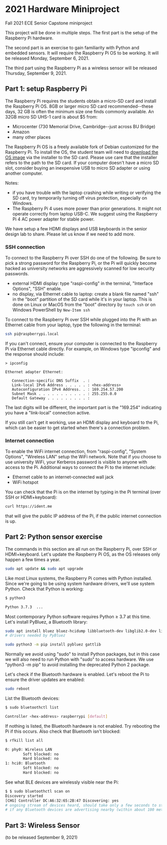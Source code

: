 # 2021 Hardware Miniproject

Fall 2021 ECE Senior Capstone miniproject

This project will be done in multiple steps.
The first part is the setup of the Raspberry Pi hardware.

The second part is an exercise to gain familiarity with Python and embedded sensors. It will require the Raspberry Pi OS to be working. It will be released Monday, September 6, 2021.

The third part using the Raspberry Pi as a wireless sensor will be released Thursday, September 9, 2021.

## Part 1: setup Raspberry Pi

The Raspberry Pi requires the students obtain a micro-SD card and install the Raspberry Pi OS.
8GB or larger micro SD card recommended--these days, 32 GB is often the minimum size one finds commonly available.
An 32GB micro SD UHS-1 card is about $5 from:

* Microcenter (730 Memorial Drive, Cambridge--just across BU Bridge)
* Amazon
* many other places

The Raspberry Pi OS is a freely available fork of Debian customized for the Raspberry Pi.
To install the OS, the student team will need to
[download the OS image](https://www.raspberrypi.org/software/)
via the installer to the SD card.
Please use care that the installer refers to the path to the SD card.
If your computer doesn't have a micro SD slot, consider buying an inexpensive USB to micro SD adapter or using another computer.

Notes:

* if you have trouble with the laptop crashing while writing or verifying the SD card, try temporarily turning off virus protection, especially on Windows.
* The Raspberry Pi 4 uses more power than prior generations. It might not operate correctly from laptop USB-C. We suggest using the Raspberry Pi 4 AC power adapter for stable power.

We have setup a few HDMI displays and USB keyboards in the senior design lab to share.
Please let us know if we need to add more.

### SSH connection

To connect to the Raspberry Pi over SSH do one of the following.
Be sure to pick a strong password for the Raspberry Pi, or the Pi will quickly become hacked as university networks are aggressively scanned for low security passwords.

* external HDMI display: type "raspi-config" in the terminal, "Interface Options", "SSH" enable.
* no display, via Ethernet cable to laptop: create a blank file named "ssh" in the "boot" partition of the SD card while it's in your laptop. This is done on Linux or MacOS from the "boot" directory by `touch ssh` or on Windows PowerShell by `New-Item ssh`

To connect to the Raspberry Pi over SSH while plugged into the Pi with an Ethernet cable from your laptop, type the following in the terminal:

```sh
ssh pi@raspberrypi.local
```

If you can't connect, ensure your computer is connected to the Raspberry Pi via Ethernet cable directly.
For example, on Windows type "ipconfig" and the response should include:

```
> ipconfig

Ethernet adapter Ethernet:

   Connection-specific DNS Suffix  . :
   Link-local IPv6 Address . . . . . : <hex-address>
   Autoconfiguration IPv4 Address. . : 169.254.57.200
   Subnet Mask . . . . . . . . . . . : 255.255.0.0
   Default Gateway . . . . . . . . . :
```

The last digits will be different, the important part is the "169.254" indicating you have a "link-local" connection active.

If you still can't get it working, use an HDMI display and keyboard to the Pi, which can be easier to get started when there's a connection problem.

### Internet connection

To enable the WiFi internet connection, from "raspi-config", "System Options", "Wireless LAN" setup the WiFi network.
Note that if you choose to use university WiFi, your Kerberos password is visible to anyone with access to the Pi.
Additional ways to connect the Pi to the internet include:

* Ethernet cable to an internet-connected wall jack
* WiFi hotspot

You can check that the Pi is on the internet by typing in the Pi terminal (over SSH or HDMI+keyboard):

```sh
curl https://ident.me
```

that will give the public IP address of the Pi, if the public internet connection is up.

## Part 2: Python sensor exercise

The commands in this section are all run on the Raspberry Pi, over SSH or HDMI+keyboard.
Let's update the Raspberry Pi OS, as the OS releases only happen a few times a year.

```sh
sudo apt update && sudo apt upgrade
```

Like most Linux systems, the Raspberry Pi comes with Python installed.
Since we're going to be using system hardware drivers, we'll use system Python.
Check that Python is working:

```sh
$ python3

Python 3.7.3  ...
```

Most contemporary Python software requires Python &ge; 3.7 at this time.
Let's install PyBluez, a Bluetooth library:

```sh
sudo apt install bluez bluez-hcidump libbluetooth-dev libglib2.0-dev libboost-python-dev libboost-thread-dev
# drivers needed by PyBluez

sudo python3 -m pip install pybluez gattlib
```

Normally we avoid using "sudo" to install Python packages, but in this case we will also need to run Python with "sudo" to access hardware.
We use "python3 -m pip" to avoid installing the deprecated Python 2 package.

Let's check if the Bluetooth hardware is enabled.
Let's reboot the Pi to ensure the driver updates are enabled:

```sh
sudo reboot
```

List the Bluetooth devices:

```sh
$ sudo bluetoothctl list

Controller <hex-address> raspberrypi [default]
```

If nothing is listed, the Bluetooth hardware is not enabled.
Try rebooting the Pi if this occurs.
Also check that Bluetooth isn't blocked:

```sh
$ rfkill list all

0: phy0: Wireless LAN
        Soft blocked: no
        Hard blocked: no
1: hci0: Bluetooth
        Soft blocked: no
        Hard blocked: no
```

See what BLE devices are wirelessly visible near the Pi:

```sh
$ $ sudo bluetoothctl scan on
Discovery started
[CHG] Controller DC:A6:32:65:2B:47 Discovering: yes
# ongoing stream of devices heard, should take only a few seconds to start seeing devices
# if any Bluetooth devices are advertising nearby (within about 100 meters).
```

## Part 3: Wireless Sensor

(to be released September 9, 2021)
